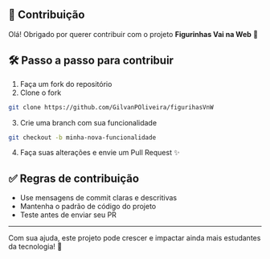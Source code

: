 ## 🤝 Contribuição

Olá! Obrigado por querer contribuir com o projeto **Figurinhas Vai na Web** 🎉

## 🛠 Passo a passo para contribuir
1. Faça um fork do repositório
2. Clone o fork
```bash
git clone https://github.com/GilvanPOliveira/figurihasVnW
```
3. Crie uma branch com sua funcionalidade
```bash
git checkout -b minha-nova-funcionalidade
```
4. Faça suas alterações e envie um Pull Request ✨

## ✅ Regras de contribuição
- Use mensagens de commit claras e descritivas
- Mantenha o padrão de código do projeto
- Teste antes de enviar seu PR

---

Com sua ajuda, este projeto pode crescer e impactar ainda mais estudantes da tecnologia! 🚀
